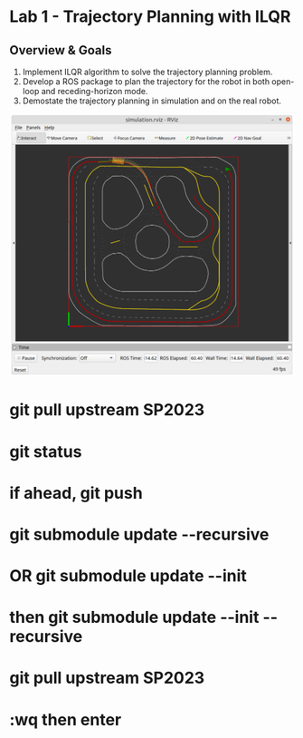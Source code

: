# Lab 1 - Trajectory Planning with ILQR

## Overview & Goals
1. Implement ILQR algorithm to solve the trajectory planning problem.
2. Develop a ROS package to plan the trajectory for the robot in both open-loop and receding-horizon mode.  
3. Demostate the trajectory planning in simulation and on the real robot.

![](./assets/example.png)

    
# git pull upstream SP2023
# git status
# if ahead, git push
# git submodule update --recursive
# OR git submodule update --init  
# then git submodule update --init --recursive
# git pull upstream SP2023 
# :wq then enter